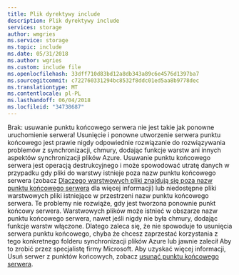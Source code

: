 ```yaml
---
title: Plik dyrektywy include
description: Plik dyrektywy include
services: storage
author: wmgries
ms.service: storage
ms.topic: include
ms.date: 05/31/2018
ms.author: wgries
ms.custom: include file
ms.openlocfilehash: 33dff710d83bd12a8db343a89c6e4576d1397ba7
ms.sourcegitcommit: c722760331294bc8532f8ddc01ed5aa8b9778dec
ms.translationtype: MT
ms.contentlocale: pl-PL
ms.lasthandoff: 06/04/2018
ms.locfileid: "34738687"
---
```

Brak: usuwanie punktu końcowego serwera nie jest takie jak ponowne uruchomienie serwera! Usunięcie i ponowne utworzenie serwera punktu końcowego jest prawie nigdy odpowiednie rozwiązanie do rozwiązywania problemów z synchronizacji, chmury, dodając funkcje warstw ani innych aspektów synchronizacji plików Azure. Usuwanie punktu końcowego serwera jest operacją destrukcyjnego i może spowodować utratę danych w przypadku gdy pliki do warstwy istnieje poza nazw punktu końcowego serwera (zobacz [Dlaczego warstwowych pliki znajdują się poza nazw punktu końcowego serwera](../articles/storage/files/storage-files-faq.md#afs-tiered-files-out-of-endpoint) dla więcej informacji) lub niedostępne pliki warstwowych pliki istniejące w przestrzeni nazw punktu końcowego serwera. Te problemy nie rozwiąże, gdy jest tworzona ponownie punkt końcowy serwera. Warstwowych plików może istnieć w obszarze nazw punktu końcowego serwera, nawet jeśli nigdy nie była chmury, dodając funkcje warstw włączone. Dlatego zaleca się, że nie spowoduje to usunięcia serwera punktu końcowego, chyba że chcesz zaprzestać korzystania z tego konkretnego folderu synchronizacji plików Azure lub jawnie zalecił Aby to zrobić przez specjalistę firmy Microsoft. Aby uzyskać więcej informacji, Usuń serwer z punktów końcowych, zobacz [usunąć punktu końcowego serwera](../articles/storage/files/storage-sync-files-server-endpoint.md#remove-a-server-endpoint).    